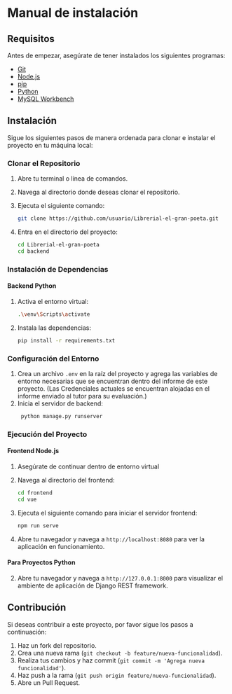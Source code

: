 # Manual de instalación

## Requisitos

Antes de empezar, asegúrate de tener instalados los siguientes programas:

- [Git](https://git-scm.com/)
- [Node.js](https://nodejs.org/)
- [pip](https://pip.pypa.io/en/stable/)
- [Python](https://www.python.org/)
- [MySQL Workbench](https://www.mysql.com/products/workbench/)
  
## Instalación

Sigue los siguientes pasos de manera ordenada para clonar e instalar el proyecto en tu máquina local:

### Clonar el Repositorio

1. Abre tu terminal o línea de comandos.
2. Navega al directorio donde deseas clonar el repositorio.
3. Ejecuta el siguiente comando:

    ```bash
    git clone https://github.com/usuario/Librerial-el-gran-poeta.git
    ```

4. Entra en el directorio del proyecto:

    ```bash
    cd Librerial-el-gran-poeta
    cd backend
    ```

### Instalación de Dependencias

#### Backend Python

1. Activa el entorno virtual:

    ```bash
    .\venv\Scripts\activate
    ```
2. Instala las dependencias:

    ```bash
    pip install -r requirements.txt
    ```
    
### Configuración del Entorno

1. Crea un archivo `.env` en la raíz del proyecto y agrega las variables de entorno necesarias que se encuentran dentro del informe de este proyecto.
   (Las Credenciales actuales se encuentran alojadas en el informe enviado al tutor para su evaluación.)
2. Inicia el servidor de backend:
   ```bash
    python manage.py runserver
    ```
   
### Ejecución del Proyecto

#### Frontend Node.js
1. Asegúrate de continuar dentro de entorno virtual
2. Navega al directorio del frontend:

    ```bash
    cd frontend
    cd vue
    ```

3. Ejecuta el siguiente comando para iniciar el servidor frontend:

    ```bash
    npm run serve
    ```

4. Abre tu navegador y navega a `http://localhost:8080` para ver la aplicación en funcionamiento.

#### Para Proyectos Python

2. Abre tu navegador y navega a `http://127.0.0.1:8000` para visualizar el ambiente de aplicación de Django REST framework. 

## Contribución

Si deseas contribuir a este proyecto, por favor sigue los pasos a continuación:

1. Haz un fork del repositorio.
2. Crea una nueva rama (`git checkout -b feature/nueva-funcionalidad`).
3. Realiza tus cambios y haz commit (`git commit -m 'Agrega nueva funcionalidad'`).
4. Haz push a la rama (`git push origin feature/nueva-funcionalidad`).
5. Abre un Pull Request.
